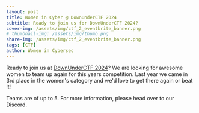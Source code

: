 ```yaml
---
layout: post
title: Women in Cyber @ DownUnderCTF 2024
subtitle: Ready to join us for DownUnderCTF 2024?
cover-img: /assets/img/ctf_2_eventbrite_banner.png
# thumbnail-img: /assets/img/thumb.png
share-img: /assets/img/ctf_2_eventbrite_banner.png
tags: [CTF]
author: Women in Cybersec
---
```



Ready to join us at [DownUnderCTF 2024](https://downunderctf.com/)? We are looking for awesome women to team up again for this years competition. Last year we came in 3rd place in the women's category and we'd love to get there again or beat it!

Teams are of up to 5. For more information, please head over to our Discord.